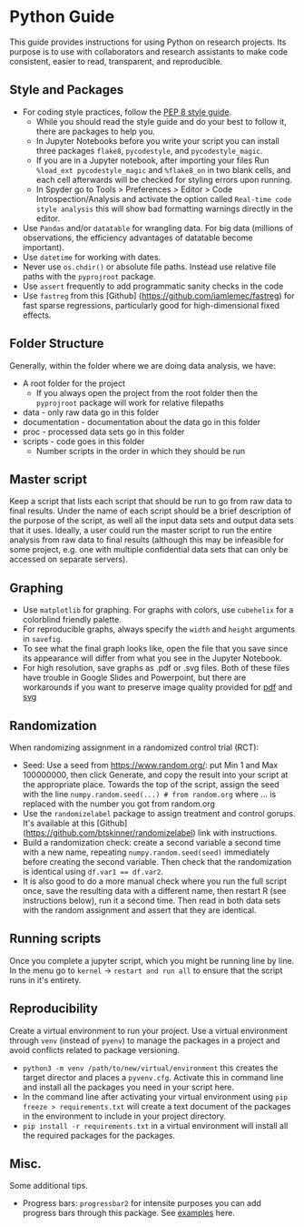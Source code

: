 # Python Guide

This guide provides instructions for using Python on research projects. Its purpose is to use with collaborators and research assistants to make code consistent, easier to read, transparent, and reproducible.

## Style and Packages 

* For coding style practices, follow the [PEP 8 style guide](https://www.python.org/dev/peps/pep-0008/). 
    - While you should read the style guide and do your best to follow it, there are packages to help you.
    - In Jupyter Notebooks before you write your script you can install three packages `flake8`, `pycodestyle`, and  `pycodestyle_magic`. 
    - If you are in a Jupyter notebook, after importing your files Run `%load_ext pycodestyle_magic` and `%flake8_on` in two blank cells, and each cell afterwards will be checked for styling errors upon running.
    - In Spyder go to Tools > Preferences > Editor > Code Introspection/Analysis and activate the option called `Real-time code style analysis` this will show bad formatting warnings directly in the editor.   
* Use `Pandas` and/or `datatable` for wrangling data. For big data (millions of observations, the efficiency advantages of datatable become important).
* Use `datetime` for working with dates.
* Never use `os.chdir()` or absolute file paths. Instead use relative file paths with the `pyprojroot` package.
* Use `assert` frequently to add programmatic sanity checks in the code
* Use `fastreg` from this [Github] (https://github.com/iamlemec/fastreg) for fast sparse regressions, particularly good for high-dimensional fixed effects.

## Folder Structure 

Generally, within the folder where we are doing data analysis, we have:
* A root folder for the project
    - If you always open the project from the root folder then the `pyprojroot` package will work for relative filepaths
* data - only raw data go in this folder
* documentation - documentation about the data go in this folder
* proc - processed data sets go in this folder
* scripts - code goes in this folder
    - Number scripts in the order in which they should be run

## Master script

Keep a script that lists each script that should be run to go from raw data to final results. Under the name of each script should be a brief description of the purpose of the script, as well all the input data sets and output data sets that it uses. Ideally, a user could run the master script to run the entire analysis from raw data to final results (although this may be infeasible for some project, e.g. one with multiple confidential data sets that can only be accessed on separate servers).

## Graphing

* Use `matplotlib` for graphing. For graphs with colors, use `cubehelix` for a colorblind friendly palette.
* For reproducible graphs, always specify the `width` and `height` arguments in `savefig`.
* To see what the final graph looks like, open the file that you save since its appearance will differ from what you see in the Jupyter Notebook.
* For high resolution, save graphs as .pdf or .svg files. Both of these files have trouble in Google Slides and Powerpoint, but there are workarounds if you want to preserve image quality provided for [pdf](https://support.microsoft.com/en-us/office/insert-pdf-file-content-into-a-powerpoint-presentation-5e7719d5-508c-4c07-a3d4-68123c373a62) and [svg](https://support.google.com/docs/thread/18704826?hl=en)
<!-- * For maps, use the `basemap` package from `matplotlib`, (This has to be installed separately.) A helpful tutorial is available [here] (https://basemaptutorial.readthedocs.io/en/latest/index.html) -->
  
## Randomization

When randomizing assignment in a randomized control trial (RCT):
* Seed: Use a seed from https://www.random.org/: put Min 1 and Max 100000000, then click Generate, and copy the result into your script at the appropriate place. Towards the top of the script, assign the seed with the line `numpy.random.seed(...) # from random.org` where ... is replaced with the number you got from random.org
* Use the `randomizelabel` package to assign treatment and control gorups. It's available at this [Github] (https://github.com/btskinner/randomizelabel) link with instructions. 
* Build a randomization check: create a second variable a second time with a new name, repeating `numpy.random.seed(seed)` immediately before creating the second variable. Then check that the randomization is identical using `df.var1 == df.var2`.
* It is also good to do a more manual check where you run the full script once, save the resulting data with a different name, then restart R (see instructions below), run it a second time. Then read in both data sets with the random assignment and assert that they are identical.
   
## Running scripts 
Once you complete a jupyter script, which you might be running line by line. In the menu go to  `kernel` -> `restart and run all` to ensure that the script runs in it's entirety. 

## Reproducibility
Create a virtual environment to run your project. Use a virtual environment through `venv` (instead of `pyenv`) to manage the packages in a project and avoid conflicts related to package versioning. 
* `python3 -m venv /path/to/new/virtual/environment` this creates the target director and places a `pyvenv.cfg`. Activate this in command line and install all the packages you need in your script here.  
* In the command line after activating your virtual environment using `pip freeze > requirements.txt` will create a text document of the packages in the environment to include in your project directory.
*  `pip install -r requirements.txt` in a virtual environment will install all the required packages for the packages. 

## Misc.

Some additional tips.

* Progress bars: `progressbar2` for intensite purposes you can add progress bars through this package. See [examples](https://progressbar-2.readthedocs.io/en/latest/examples.html) here.